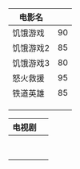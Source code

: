 | 电影名    |      |
| --------- | ---- |
| 饥饿游戏  | 90   |
| 饥饿游戏2 | 85   |
| 饥饿游戏3 | 80   |
| 怒火救援  | 95   |
| 铁道英雄  | 85   |
|           |      |
|           |      |
|           |      |



| 电视剧 |      |
| ------ | ---- |
|        |      |
|        |      |
|        |      |
|        |      |
|        |      |
|        |      |
|        |      |
|        |      |

